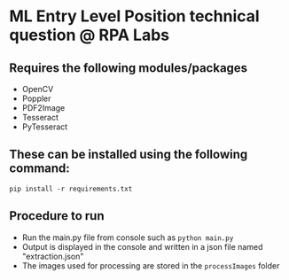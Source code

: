 # ML Entry Level Position technical question @ RPA Labs

## Requires the following modules/packages
- OpenCV
- Poppler
- PDF2Image
- Tesseract
- PyTesseract

## These can be installed using the following command:
    pip install -r requirements.txt

## Procedure to run
- Run the main.py file from console such as `python main.py`
- Output is displayed in the console and written in a json file named "extraction.json"
- The images used for processing are stored in the `processImages` folder